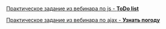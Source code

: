 [Практическое задание из вебинара по js - **ToDo list**](webinar_list.html)

[Практическое задание из вебинара по ajax - **Узнать погоду**](webinar_ajax.html)

